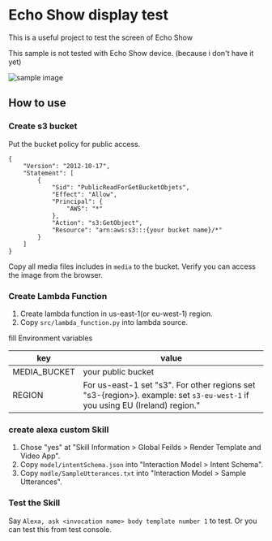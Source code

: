 # Echo Show display test

This is a useful project to test the screen of Echo Show

This sample is not tested with Echo Show device.
(because i don't have it yet)

![sample image](https://github.com/sparkgene/echo-show-display-test/raw/master/BodyTemplate1.png)

## How to use

### Create s3 bucket

Put the bucket policy for public access.

```
{
    "Version": "2012-10-17",
    "Statement": [
        {
            "Sid": "PublicReadForGetBucketObjets",
            "Effect": "Allow",
            "Principal": {
                "AWS": "*"
            },
            "Action": "s3:GetObject",
            "Resource": "arn:aws:s3:::{your bucket name}/*"
        }
    ]
}
```

Copy all media files includes in `media` to the bucket.
Verify you can access the image from the browser.

### Create Lambda Function

1. Create lambda function in us-east-1(or eu-west-1) region.
2. Copy `src/lambda_function.py` into lambda source.

fill Environment variables

|key|value|
|---|-----|
|MEDIA_BUCKET|your public bucket|
|REGION|For us-east-1 set "s3". For other regions set "s3-{region>}. example: set `s3-eu-west-1` if you using EU (Ireland) region."|

### create alexa custom Skill

1. Chose "yes" at "Skill Information > Global Feilds > Render Template and Video App".
2. Copy `model/intentSchema.json` into "Interaction Model > Intent Schema".
3. Copy `modle/SampleUtterances.txt` into "Interaction Model > Sample Utterances".


### Test the Skill

Say `Alexa, ask <invocation name> body template number 1` to test.
Or you can test this from test console.
